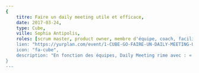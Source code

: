 ```yaml
---
{
	titre: Faire un daily meeting utile et efficace,
	date: 2017-03-24,
	type: Cube,
	ville: Sophia Antipolis,
	roles: [scrum master, product owner, membre d'équipe, coach, facilitateur, manager],
	lien: "https://yurplan.com/event/1-CUBE-GO-FAIRE-UN-DAILY-MEETING-UTILE-ET-EFFICACE-SOPHIA-ANTIPOLIS/13119",
	icon: "fa-cube",
	description: "En fonction des équipes, Daily Meeting rime avec : « intense convivialité et efficacité collective » ou « calvaire obligatoire quotidien et en plus on est debout, ça ne sert à rien ! »",
}
---
```

